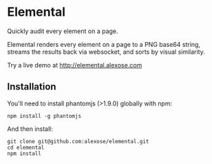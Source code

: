 Elemental
=========

Quickly audit every element on a page.

Elemental renders every element on a page to a PNG base64 string, streams the results back via websocket, and sorts by visual similarity.

Try a live demo at http://elemental.alexose.com

## Installation

You'll need to install phantomjs (>1.9.0) globally with npm:

    npm install -g phantomjs

And then install:

    git clone git@github.com:alexose/elemental.git
    cd elemental
    npm install

